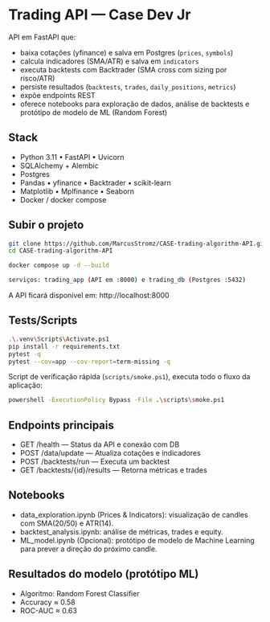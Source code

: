 # Trading API — Case Dev Jr

API em FastAPI que:
- baixa cotações (yfinance) e salva em Postgres (`prices`, `symbols`)
- calcula indicadores (SMA/ATR) e salva em `indicators`
- executa backtests com Backtrader (SMA cross com sizing por risco/ATR)
- persiste resultados (`backtests`, `trades`, `daily_positions`, `metrics`)
- expõe endpoints REST
- oferece notebooks para exploração de dados, análise de backtests e protótipo de modelo de ML (Random Forest)

## Stack
- Python 3.11 • FastAPI • Uvicorn  
- SQLAlchemy + Alembic  
- Postgres  
- Pandas • yfinance • Backtrader • scikit-learn  
- Matplotlib • Mplfinance • Seaborn  
- Docker / docker compose  

## Subir o projeto

```bash
git clone https://github.com/MarcusStromz/CASE-trading-algorithm-API.git
cd CASE-trading-algorithm-API

docker compose up -d --build

serviços: trading_app (API em :8000) e trading_db (Postgres :5432)
```
A API ficará disponível em:
 http://localhost:8000
 
## Tests/Scripts
```bash
.\.venv\Scripts\Activate.ps1
pip install -r requirements.txt
pytest -q
pytest --cov=app --cov-report=term-missing -q
```
Script de verificação rápida (`scripts/smoke.ps1`), executa todo o fluxo da aplicação:
```bash
powershell -ExecutionPolicy Bypass -File .\scripts\smoke.ps1
```

## Endpoints principais

- GET /health — Status da API e conexão com DB
- POST /data/update — Atualiza cotações e indicadores
- POST /backtests/run — Executa um backtest
- GET /backtests/{id}/results — Retorna métricas e trades

## Notebooks

- data_exploration.ipynb (Prices & Indicators): visualização de candles com SMA(20/50) e ATR(14).
- backtest_analysis.ipynb: análise de métricas, trades e equity.
- ML_model.ipynb (Opcional): protótipo de modelo de Machine Learning para prever a direção do próximo candle.

## Resultados do modelo (protótipo ML)

- Algoritmo: Random Forest Classifier
- Accuracy ≈ 0.58
- ROC-AUC ≈ 0.63
